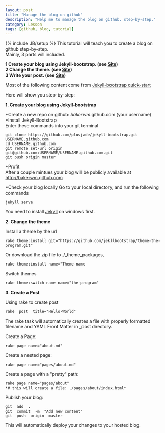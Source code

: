 ```yaml
---
layout: post
title: "Manage the blog on github"
description: "Help me to manage the blog on github. step-by-step."
category: Lesson
tags: [github, blog, tutorial]
---
```

{% include JB/setup %}
This tutorial will teach you to create a blog on github step-by-step.  
Mainly, 3 parts will included.  

**1 Create your blog using Jekyll-bootstrap. (see [Site](http://jekyllbootstrap.com/usage/jekyll-quick-start.html))**  
**2 Change the theme. (see [Site]())**  
**3 Write your post. (see [Site]())**  

Most of the following content come from [Jekyll-bootstrap quick-start](http://jekyllbootstrap.com/usage/jekyll-quick-start.html)  

Here will show you step-by-step:  

**1. Create your blog using Jekyll-bootstrap**

*Create a new repo on github: _bakerwm_.github.com (your username)  
*Install Jekyll-Bootstrap  
Enter these commands into your git terminal  

	git clone https://github.com/plusjade/jekyll-bootstrap.git USERNAME.github.com
	cd USERNAME.github.com
	git remote set-url origin git@github.com:USERNAME/USERNAME.github.com.git
	git push origin master


*Profit  
After a couple mintues your blog will be publicly available at http://bakerwm.github.com

*Check your blog locally
Go to your local directory, and run the following commands  


	jekyll serve


You need to install [Jekyll](http://jekyll-windows.juthilo.com/) on windows first.  

**2. Change the theme**

Install a theme by the url  


	rake theme:install git="https://github.com/jekllbootstrap/theme-the-program.git"


Or download the zip file to ./_theme_packages,


	rake theme:install name="Theme-name


Switch themes


	rake theme:switch name name="the-program"  


**3. Create a Post**

Using rake to create post


	rake  post  title="Hello-World"


The rake task will automatically creates a file with properly formatted filename and YAML Front Matter in _post directory.

Create a Page:


	rake page name="about.md"


Create a nested page:


	rake page name="pages/about.md"


Create a page with a "pretty" path:


	rake page name="pages/about"
	*# this will create a file: ./pages/about/index.html*


Publish your blog:


	git  add  .
	git  commit  -m  "Add new content"
	git  push  origin  master


This will automatically deploy your changes to your hosted blog.





